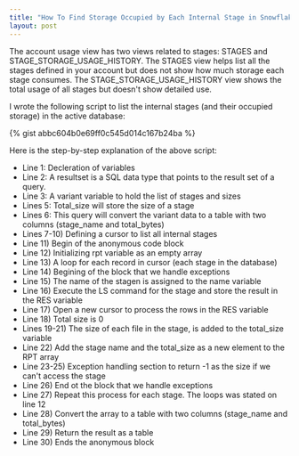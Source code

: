 ```yaml
---
title: "How To Find Storage Occupied by Each Internal Stage in Snowflake?"
layout: post
---
```


The account usage view has two views related to stages: STAGES and STAGE_STORAGE_USAGE_HISTORY. The STAGES view helps list all the stages defined in your account but does not show how much storage each stage consumes. The STAGE_STORAGE_USAGE_HISTORY view shows the total usage of all stages but doesn't show detailed use. 

I wrote the following script to list the internal stages (and their occupied storage) in the active database:

{% gist abbc604b0e69ff0c545d014c167b24ba %}

<!--more-->

Here is the step-by-step explanation of the above script:

* Line 1: Decleration of variables
* Line 2: A resultset is a SQL data type that points to the result set of a query.
* Line 3: A variant variable to hold the list of stages and sizes
* Lines 5: Total_size will store the size of a stage
* Lines 6: This query will convert the variant data to a table with two columns (stage_name and total_bytes)
* Lines 7-10) Defining a cursor to list all internal stages
* Line 11) Begin of the anonymous code block
* Line 12) Initializing rpt variable as an empty array
* Line 13) A loop for each record in cursor (each stage in the database)
* Line 14) Begining of the block that we handle exceptions
* Line 15) The name of the stagen is assigned to the name variable 
* Line 16) Execute the LS command for the stage and store the result in the RES variable
* Line 17) Open a new cursor to process the rows in the RES variable
* Line 18) Total size is 0
* Lines 19-21) The size of each file in the stage, is added to the total_size variable
* Line 22) Add the stage name and the total_size as a new element to the RPT array
* Line 23-25) Exception handling section to return -1 as the size if we can't access the stage
* Line 26) End ot the block that we handle exceptions
* Line 27) Repeat this process for each stage. The loops was stated on line 12
* Line 28) Convert the array to a table with two columns (stage_name and total_bytes)
* Line 29) Return the result as a table
* Line 30) Ends the anonymous block
